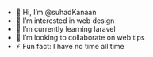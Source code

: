 - 👋 Hi, I’m @suhadKanaan
- 👀 I’m interested in web design
- 🌱 I’m currently learning laravel
- 💞️ I’m looking to collaborate on web tips
- ⚡ Fun fact: I have no time all time


